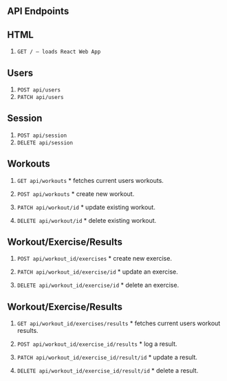 API Endpoints
-

HTML
-

  1. `GET / — loads React Web App`

Users
-

  1. `POST api/users`
  2. `PATCH api/users`

Session
-

  1. `POST api/session`
  2. `DELETE api/session`


Workouts
-

  1. `GET api/workouts`
    * fetches current users workouts.

  2. `POST api/workouts`
    * create new workout.

  3. `PATCH api/workout/id`
    * update existing workout.

  4. `DELETE api/workout/id`
    * delete existing workout.

Workout/Exercise/Results
-

  1. `POST api/workout_id/exercises`
    * create new exercise.

  2. `PATCH api/workout_id/exercise/id`
    * update an exercise.

  3. `DELETE api/workout_id/exercise/id`
    * delete an exercise.

Workout/Exercise/Results
-

  1. `GET api/workout_id/exercises/results`
    * fetches current users workout results.

  2. `POST api/workout_id/exercise_id/results`
    * log a result.

  3. `PATCH api/workout_id/exercise_id/result/id`
    * update a result.

  4. `DELETE api/workout_id/exercise_id/result/id`
    * delete a result.
